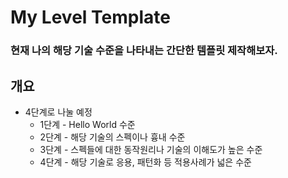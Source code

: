 # My Level Template
### 현재 나의 해당 기술 수준을 나타내는 간단한 템플릿 제작해보자.

## 개요
 - 4단계로 나눌 예정
    - 1단계 - Hello World 수준
    - 2단계 - 해당 기술의 스펙이나 흉내 수준
    - 3단계 - 스펙들에 대한 동작원리나 기술의 이해도가 높은 수준
    - 4단계 - 해당 기술로 응용, 패턴화 등 적용사례가 넓은 수준